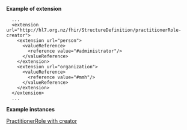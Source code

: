 
**Example of extension**

```
  ...
  <extension url="http://hl7.org.nz/fhir/StructureDefinition/practitionerRole-creator">
    <extension url="person">
      <valueReference>
        <reference value="#administrator"/>
      </valueReference>
    </extension>
    <extension url="organization">
      <valueReference>
        <reference value="#mmh"/>
      </valueReference>
    </extension>
  </extension>
  ...

```

**Example instances**

[PractitionerRole with creator](PractitionerRole-practitionerRole-creator.html)